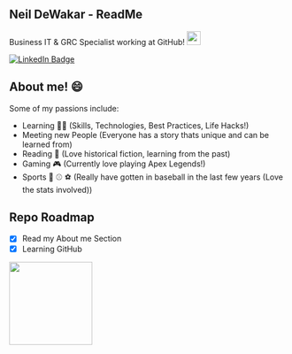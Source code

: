 ## Neil DeWakar - ReadMe
Business IT & GRC Specialist working at GitHub!
<img src="https://media.giphy.com/media/du3J3cXyzhj75IOgvA/giphy.gif" width="25" height="25"/>

<div id="badges">
  <a href="https://www.linkedin.com/in/neil-dewakar-785233113/">
    <img src="https://img.shields.io/badge/LinkedIn-blue?style=for-the-badge&logo=linkedin&logoColor=red" alt="LinkedIn Badge"/>
  </a>
</div>

## About me! 😄
Some of my passions include:
- Learning 🧑‍💻 (Skills, Technologies, Best Practices, Life Hacks!)
- Meeting new People (Everyone has a story thats unique and can be learned from)
- Reading 📖 (Love historical fiction, learning from the past) 
- Gaming 🎮 (Currently love playing Apex Legends!)
- Sports 🏈 ⚾ ⚽ (Really have gotten in baseball in the last few years (Love the stats involved))



## Repo Roadmap

- [x] Read my About me Section
- [x] Learning GitHub
<img src="https://media.giphy.com/media/cnhpl4IeYgU7MCBdV2/giphy.gif" width="150" height="150"/>


